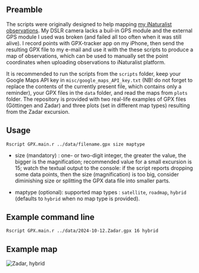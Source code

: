 ## Preamble

The scripts were originally designed to help mapping [my iNaturalist observations](https://www.inaturalist.org/people/alexei_kouprianov). My DSLR camera lacks a buil-in GPS module and the external GPS module I used was broken (and failed all too often when it was still alive). I record points with GPX-tracker app on my iPhone, then send the resulting GPX file to my e-mail and use it with the these scripts to produce a map of observations, which can be used to manually set the point coordinates when uploading observations to iNaturalist platform.

It is recommended to run the scripts from the `scripts` folder, keep your Google Maps API key in `misc/google_maps_API_key.txt` (NB! do not forget to replace the contents of the currently present file, which contains only a reminder), your GPX files in the `data` folder, and read the maps from `plots` folder. The repository is provided with two real-life examples of GPX files (Göttingen and Zadar) and three plots (set in different map types) resulting from the Zadar excursion.

## Usage

    Rscript GPX.main.r ../data/filename.gpx size maptype

- size (mandatory) : one- or two-digit integer, the greater the value, the bigger is the magnification; recommended value for a small excursion is 15; watch the textual output to the console: if the script reports dropping some data points, then the size (magnification) is too big, consider diminishing size or splitting the GPX data file into smaller parts.

- maptype (optional): supported map types : `satellite`, `roadmap`, `hybrid` (defaults to `hybrid` when no map type is provided).

## Example command line

    Rscript GPX.main.r ../data/2024-10-12.Zadar.gpx 16 hybrid

## Example map

![Zadar, hybrid](../plots/2024-10-12.Zadar.hybrid.png)
